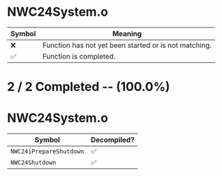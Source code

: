 # NWC24System.o
| Symbol | Meaning 
| ------------- | ------------- 
| :x: | Function has not yet been started or is not matching. 
| :white_check_mark: | Function is completed. 


# 2 / 2 Completed -- (100.0%)
# NWC24System.o
| Symbol | Decompiled? |
| ------------- | ------------- |
| `NWC24iPrepareShutdown` | :white_check_mark: |
| `NWC24Shutdown` | :white_check_mark: |
